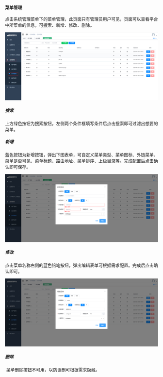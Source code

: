 


#### 		菜单管理

​	点击系统管理菜单下的菜单管理，此页面只有管理员用户可见，页面可以查看平台中所菜单的信息，可搜索、新增、修改、删除。

![image-20230620183823892](../../images/image-20230620183823892.png)

##### 				搜索

​	上方绿色按钮为搜索按钮，左侧两个条件框填写条件后点击搜索即可过滤出想要的菜单。

##### 				新增

​	蓝色按钮为新增按钮，弹出下图表单，可自定义菜单类型、菜单图标、外链菜单、菜单是否可见、菜单标题、路由地址、菜单排序、上级目录等。完成配置后点击确认即可保存。

![image-20230620184102620](../../images/image-20230620184102620.png)

##### 				修改

​	点击菜单名称右侧的蓝色铅笔按钮，弹出编辑表单可根据需求配置。完成后点击确认即可。

![image-20230620184307490](../../images/image-20230620184307490.png)

##### 				删除

​	菜单删除按钮不可用，以防误删可根据需求隐藏。
